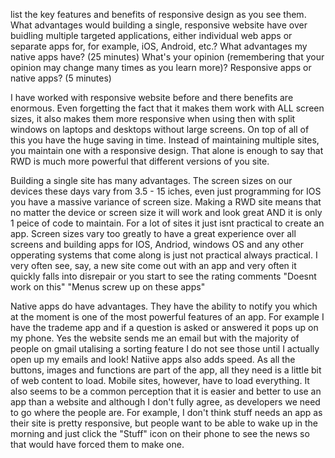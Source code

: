list the key features and benefits of responsive design as you see them. What advantages would building a single, responsive website have over buidling multiple targeted applications, either individual web apps or separate apps for, for example, iOS, Android, etc.? What advantages my native apps have? (25 minutes)
What's your opinion (remembering that your opinion may change many times as you learn more)? Responsive apps or native apps? (5 minutes)

I have worked with responsive website before and there benefits are enormous. Even forgetting the fact that it makes them work with ALL screen sizes, it also makes them more responsive when using then with split windows on laptops and desktops without large screens. On top of all of this you have the huge saving in time. Instead of maintaining multiple sites, you maintain one with a responsive design. That alone is enough to say that RWD is much more powerful that different versions of you site.

Building a single site has many advantages. The screen sizes on our devices these days vary from 3.5 - 15 iches, even just programming for IOS you have a massive variance of screen size. Making a RWD site means that no matter the device or screen size it will work and look great AND it is only 1 peice of code to maintain. For a lot of sites it just isnt practical to create an app. Screen sizes vary too greatly to have a great experience over all screens and building apps for IOS, Andriod, windows OS and any other opperating systems that come along is just not practical always practical. I very often see, say, a new site come out with an app and very often it quickly falls into disrepair or you start to see the rating comments "Doesnt work on this" "Menus screw up on these apps"

Native apps do have advantages. They have the ability to notify you which at the moment is one of the most powerful features of an app. For example I have the trademe app and if a question is asked or answered it pops up on my phone. Yes the website sends me an email but with the majority of people on gmail utalising a sorting feature I do not see those until I actually open up my emails and look! Natiive apps also adds speed. As all the buttons, images and functions are part of the app, all they need is a little bit of web content to load. Mobile sites, however, have to load everything. It also seems to be a common perception that it is easier and better to use an app than a website and although I don't fully agree, as developers we need to go where the people are. For example, I don't think stuff needs an app as their site is pretty responsive, but people want to be able to wake up in the morning and just click the "Stuff" icon on their phone to see the news so that would have forced them to make one.

